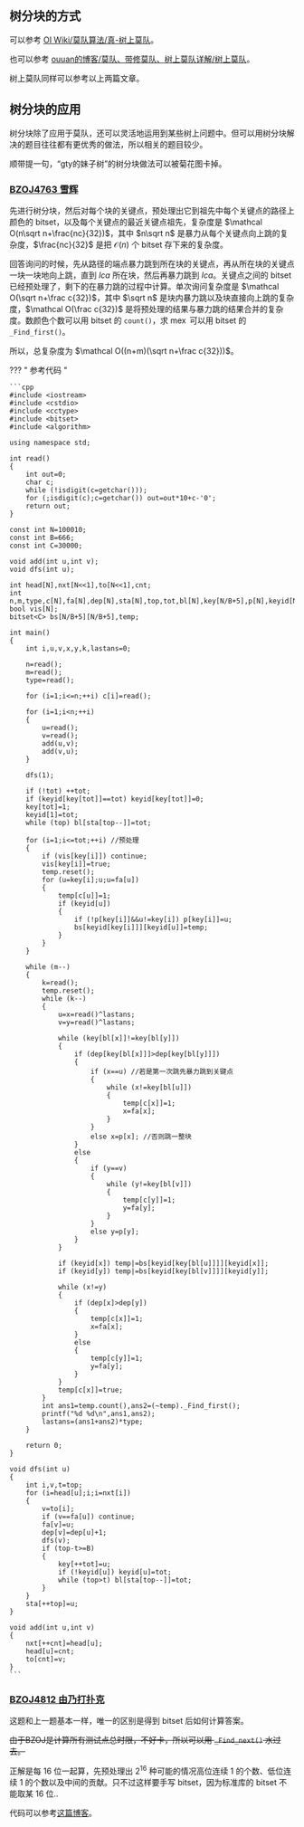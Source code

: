 ## 树分块的方式

可以参考 [OI Wiki/莫队算法/真-树上莫队](/misc/mo-algo/#_14)。

也可以参考 [ouuan的博客/莫队、带修莫队、树上莫队详解/树上莫队](https://ouuan.github.io/莫队、带修莫队、树上莫队详解/#树上莫队)。

树上莫队同样可以参考以上两篇文章。

## 树分块的应用

树分块除了应用于莫队，还可以灵活地运用到某些树上问题中。但可以用树分块解决的题目往往都有更优秀的做法，所以相关的题目较少。

顺带提一句，“gty的妹子树”的树分块做法可以被菊花图卡掉。

### [BZOJ4763 雪辉](https://www.lydsy.com/JudgeOnline/problem.php?id=4763)

先进行树分块，然后对每个块的关键点，预处理出它到祖先中每个关键点的路径上颜色的 bitset，以及每个关键点的最近关键点祖先，复杂度是 $\mathcal O(n\sqrt n+\frac{nc}{32})​$，其中 $n\sqrt n​$ 是暴力从每个关键点向上跳的复杂度，$\frac{nc}{32}​$ 是把 $\mathcal O(n)​$ 个 bitset 存下来的复杂度。

回答询问的时候，先从路径的端点暴力跳到所在块的关键点，再从所在块的关键点一块一块地向上跳，直到 $lca$ 所在块，然后再暴力跳到 $lca$。关键点之间的 bitset 已经预处理了，剩下的在暴力跳的过程中计算。单次询问复杂度是 $\mathcal O(\sqrt n+\frac c{32})$，其中 $\sqrt n$ 是块内暴力跳以及块直接向上跳的复杂度，$\mathcal O(\frac c{32})$ 是将预处理的结果与暴力跳的结果合并的复杂度。数颜色个数可以用 bitset 的 `count()`，求 $\operatorname{mex}$ 可以用 bitset 的 `_Find_first()`。

所以，总复杂度为 $\mathcal O((n+m)(\sqrt n+\frac c{32}))​$。

??? " 参考代码 "

	```cpp
	#include <iostream>
	#include <cstdio>
	#include <cctype>
	#include <bitset>
	#include <algorithm>

	using namespace std;

	int read()
	{
		int out=0;
		char c;
		while (!isdigit(c=getchar()));
		for (;isdigit(c);c=getchar()) out=out*10+c-'0';
		return out;
	}

	const int N=100010;
	const int B=666;
	const int C=30000;

	void add(int u,int v);
	void dfs(int u);

	int head[N],nxt[N<<1],to[N<<1],cnt;
	int n,m,type,c[N],fa[N],dep[N],sta[N],top,tot,bl[N],key[N/B+5],p[N],keyid[N];
	bool vis[N];
	bitset<C> bs[N/B+5][N/B+5],temp;

	int main()
	{
		int i,u,v,x,y,k,lastans=0;
		
		n=read();
		m=read();
		type=read();
		
		for (i=1;i<=n;++i) c[i]=read();
		
		for (i=1;i<n;++i)
		{
			u=read();
			v=read();
			add(u,v);
			add(v,u);
		}
		
		dfs(1);
		
		if (!tot) ++tot;
		if (keyid[key[tot]]==tot) keyid[key[tot]]=0;
		key[tot]=1;
		keyid[1]=tot; 
		while (top) bl[sta[top--]]=tot;
		
		for (i=1;i<=tot;++i) //预处理
		{
			if (vis[key[i]]) continue;
			vis[key[i]]=true;
			temp.reset();
			for (u=key[i];u;u=fa[u])
			{
				temp[c[u]]=1;
				if (keyid[u])
				{
					if (!p[key[i]]&&u!=key[i]) p[key[i]]=u;
					bs[keyid[key[i]]][keyid[u]]=temp;
				}
			}
		}
		
		while (m--)
		{
			k=read();
			temp.reset();
			while (k--)
			{
				u=x=read()^lastans;
				v=y=read()^lastans;
				
				while (key[bl[x]]!=key[bl[y]])
				{
					if (dep[key[bl[x]]]>dep[key[bl[y]]])
					{
						if (x==u) //若是第一次跳先暴力跳到关键点
						{
							while (x!=key[bl[u]])
							{
								temp[c[x]]=1;
								x=fa[x];
							}
						}
						else x=p[x]; //否则跳一整块
					}
					else
					{
						if (y==v)
						{
							while (y!=key[bl[v]])
							{
								temp[c[y]]=1;
								y=fa[y];
							}
						}
						else y=p[y];
					}
				}
				
				if (keyid[x]) temp|=bs[keyid[key[bl[u]]]][keyid[x]];
				if (keyid[y]) temp|=bs[keyid[key[bl[v]]]][keyid[y]];
				
				while (x!=y)
				{
					if (dep[x]>dep[y])
					{
						temp[c[x]]=1;
						x=fa[x];
					}
					else
					{
						temp[c[y]]=1;
						y=fa[y];
					}
				}
				temp[c[x]]=true;
			}
			int ans1=temp.count(),ans2=(~temp)._Find_first();
			printf("%d %d\n",ans1,ans2);
			lastans=(ans1+ans2)*type;
		}
		
		return 0;
	}

	void dfs(int u)
	{
		int i,v,t=top;
		for (i=head[u];i;i=nxt[i])
		{
			v=to[i];
			if (v==fa[u]) continue;
			fa[v]=u;
			dep[v]=dep[u]+1;
			dfs(v);
			if (top-t>=B)
			{
				key[++tot]=u;
				if (!keyid[u]) keyid[u]=tot;
				while (top>t) bl[sta[top--]]=tot;
			}
		}
		sta[++top]=u;
	}

	void add(int u,int v)
	{
		nxt[++cnt]=head[u];
		head[u]=cnt;
		to[cnt]=v;
	}
	```

### [BZOJ4812 由乃打扑克](https://www.lydsy.com/JudgeOnline/problem.php?id=4812)

这题和上一题基本一样，唯一的区别是得到 bitset 后如何计算答案。

~~由于BZOJ是计算所有测试点总时限，不好卡，所以可以用 `_Find_next()` 水过去。~~

正解是每 $16$ 位一起算，先预处理出 $2^{16}$ 种可能的情况高位连续 $1$ 的个数、低位连续 $1$ 的个数以及中间的贡献。只不过这样要手写 bitset，因为标准库的 bitset 不能取某 $16$ 位..

代码可以参考[这篇博客](https://www.cnblogs.com/FallDream/p/bzoj4763.html)。
